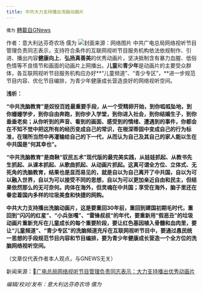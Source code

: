 ```yaml
---
title: 中共大力支持播出洗脑动画片
---
```

`儒为` [轉載自GNews](https://gnews.org/zh-hans/1555855/)

作者：意大利达芬奇农场 儒为
![](https://assets.gnews.org/wp-content/uploads/2021/09/动画片洗脑.jpeg)封面来源：网络图片
中共广电总局网络视听节目管理负责同志表示，支持符合条件的互联网视听节目服务机构依法依规制作、引进、播出内容**健康向上**、**弘扬真善美**的优秀动画片，坚决抵制含有暴力血腥、低俗色情等不良情节和画面的动画片上网播出。**儿童**和**青少年**是动画片的主要受众群体，各互联网视听节目服务机构应办好**“儿童频道”、“青少专区”，**进一步规范节目内容、优化节目编排，为青少年健康成长营造良好的网络视听空间。

**浅析：**

**“中共洗脑教育”是奴役百姓最重要手段，从一个受精卵开始，到你呱呱坠地，到你姗姗学步，到你自由奔跑，到你步入学堂，到你进入社会，到你结婚生子，到你垂垂老矣；从你听到的声音、看到的画面、感受到的情绪、遭遇到的事件，你都会在不知不觉中把这所有的经历变成自己的常识，在根深蒂固中变成自己的行为标准，在理所当然中再灌输给自己的下一代，从而认为自己及其自己的家人能以生在中共国是“何其幸也”。**

**“中共洗脑教育”是商鞅“驭民五术”现代版的最完美实践，从娃娃抓起、从教书先生抓起、从课本抓起、从歌曲抓起、从动画片抓起。这真可谓全方位、立体式、无死角的洗脑教育，结果也是显而易见的，就是自以为自己离开了中共国，自以为可以融入世界，自以为可以接受不同的思想，自以为可以更加亲近自由和民主，但结果依然那么的无可奈何。肉体在海外，但灵魂在中共国；享受在海外，脑子里还在眷恋着国内多样的垃圾美食和快捷的网购。**

**中共大力支持播出洗脑动画片，这是要重回30年前，重回到建国初期毛时代，重回到“闪闪的红星”、“小兵张嘎”、“雷锋叔叔“的年代，要重新用“假恶丑”的垃圾动画片重新充斥在儿童成长的每个重要阶段，要让红色基因植入骨髓和血肉里，要让“儿童频道”、“青少专区”的洗脑频道充斥在互联网视听节目中，要通过愚民统一思想的手段规范节目内容和节目编排，要为青少年健康成长营造一个全方位的洗脑网络视听空间。**

（文章仅代表作者本人观点，与GNEWS无关）

新闻来源：🔗[广电总局网络视听节目管理负责同志表示：大力支持播出优秀动画片](http://www.news.cn/politics/2021-09/25/c_1127899261.htm)

*编辑/校对/发布：意大利达芬奇农场 儒为*
